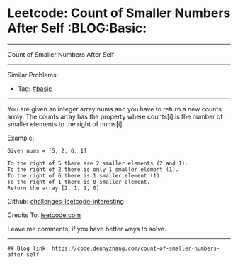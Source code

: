 
# Leetcode: Count of Smaller Numbers After Self     :BLOG:Basic:

---

Count of Smaller Numbers After Self  

---

Similar Problems:  

-   Tag: [#basic](https://code.dennyzhang.com/category/basic)

---

You are given an integer array nums and you have to return a new counts array. The counts array has the property where counts[i] is the number of smaller elements to the right of nums[i].  

Example:  

    Given nums = [5, 2, 6, 1]
    
    To the right of 5 there are 2 smaller elements (2 and 1).
    To the right of 2 there is only 1 smaller element (1).
    To the right of 6 there is 1 smaller element (1).
    To the right of 1 there is 0 smaller element.
    Return the array [2, 1, 1, 0].

Github: [challenges-leetcode-interesting](https://github.com/DennyZhang/challenges-leetcode-interesting/tree/master/count-of-smaller-numbers-after-self)  

Credits To: [leetcode.com](https://leetcode.com/problems/count-of-smaller-numbers-after-self/description/)  

Leave me comments, if you have better ways to solve.  

---

    ## Blog link: https://code.dennyzhang.com/count-of-smaller-numbers-after-self

